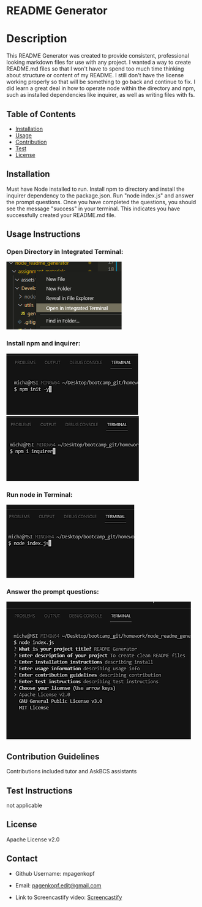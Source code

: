 # README Generator   

# Description

This README Generator was created to provide consistent, professional looking markdown files for use with any project. I wanted a way to create README.md files so that I won't have to spend too much time thinking about structure or content of my README. I still don't have the license working properly so that will be something to go back and continue to fix. I did learn a great deal in how to operate node within the directory and npm, such as installed dependencies like inquirer, as well as writing files with fs.

## Table of Contents

* [Installation](#Install)
* [Usage](#Usage-Instructions)
* [Contribution](#Contribution-Guidelines)
* [Test](#Test-Instructions)
* [License](#License)

## Installation

Must have Node installed to run. Install npm to directory and install the inquirer dependency to the package.json. Run "node index.js" and answer the prompt questions. Once you have completed the questions, you should see the message "success" in your terminal. This indicates you have successfully created your README.md file.

## Usage Instructions

### Open Directory in Integrated Terminal:

![Open Terminal](\assets\images\terminal_1.png)

### Install npm and inquirer:

![Install npm](\assets\images\init.png) ![Install Inquirer](\assets\images\inquirer.png)

### Run node in Terminal:

![Run Node](\assets\images\node-index.png)

### Answer the prompt questions:

![Answer prompts](\assets\images\prompts.png)

## Contribution Guidelines

Contributions included tutor and AskBCS assistants

## Test Instructions

not applicable

## License

Apache License v2.0

## Contact

* Github Username: mpagenkopf
* Email: pagenkopf.edit@gmail.com

* Link to Screencastify video: [Screencastify](https://drive.google.com/file/d/1851OA2wEchV9Y7gQXW122j1JeTL25qdJ/view)
